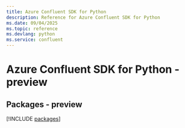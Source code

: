 ```yaml
---
title: Azure Confluent SDK for Python
description: Reference for Azure Confluent SDK for Python
ms.date: 09/04/2025
ms.topic: reference
ms.devlang: python
ms.service: confluent
---
```

# Azure Confluent SDK for Python - preview
## Packages - preview
[!INCLUDE [packages](confluent-index.md)]